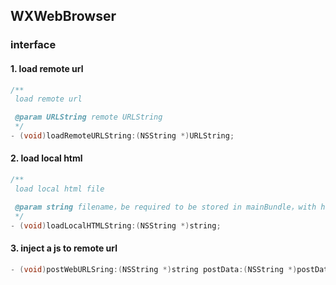## WXWebBrowser

### interface

#### 1. load remote url 

``` objectivec
/**
 load remote url

 @param URLString remote URLString
 */
- (void)loadRemoteURLString:(NSString *)URLString;
```

#### 2. load local html

```objectivec
/**
 load local html file

 @param string filename，be required to be stored in mainBundle，with html suffix
 */
- (void)loadLocalHTMLString:(NSString *)string;
```

#### 3. inject a js to remote url

```objectivec
- (void)postWebURLSring:(NSString *)string postData:(NSString *)postData;

```
